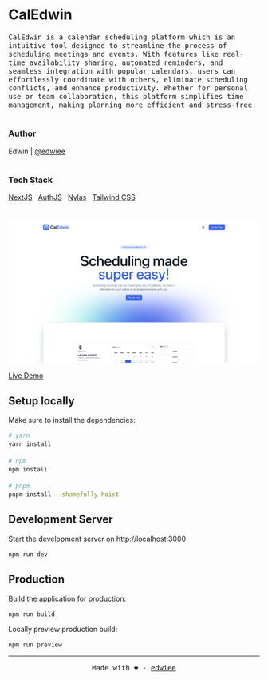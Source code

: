# CalEdwin

<p><samp>CalEdwin is a calendar scheduling platform which is an intuitive tool designed to streamline the process of scheduling meetings and events. With features like real-time availability sharing, automated reminders, and seamless integration with popular calendars, users can effortlessly coordinate with others, eliminate scheduling conflicts, and enhance productivity. Whether for personal use or team collaboration, this platform simplifies time management, making planning more efficient and stress-free.</samp></p>

#
### Author
Edwin | [@edwiee](https://github.com/edwiee)

#
### Tech Stack
[NextJS](https://nextjs.org) &nbsp; [AuthJS](https://authjs.dev) &nbsp; [Nylas](https://www.nylas.com) &nbsp; [Tailwind CSS](https://tailwindcss.com)


#
<img src="SSCAL.png" alt="DEMO" />

[Live Demo](https://caledwin.vercel.app)

## Setup locally

Make sure to install the dependencies:

```bash
# yarn
yarn install

# npm
npm install

# pnpm
pnpm install --shamefully-hoist
```

## Development Server

Start the development server on http://localhost:3000

```bash
npm run dev
```

## Production

Build the application for production:

```bash
npm run build
```

Locally preview production build:

```bash
npm run preview
```

----
<p align = "center"><samp>Made with ❤️ - <a href = "https://github.com/edwiee">edwiee</a></samp></p>

